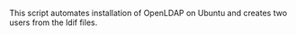 This script automates installation of OpenLDAP on Ubuntu and creates two users from the ldif files.
